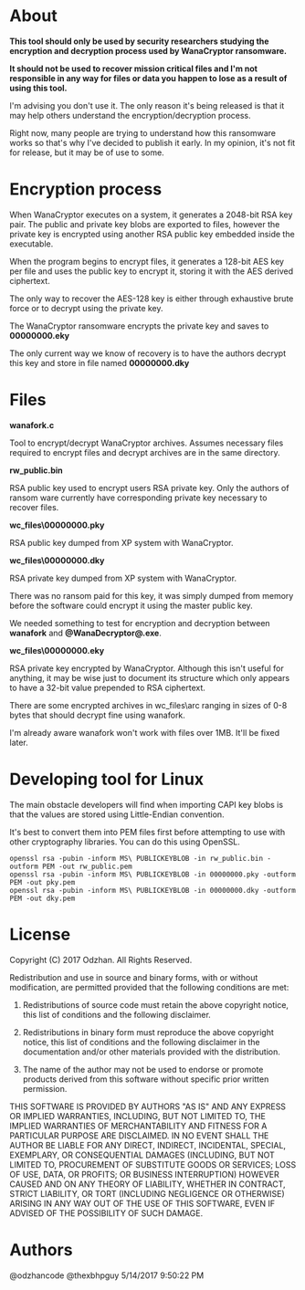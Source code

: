 # About

**This tool should only be used by security researchers studying the encryption and decryption process used by WanaCryptor ransomware.**

**It should not be used to recover mission critical files and I'm not responsible in any way for files or data you happen to lose as a result of using this tool.**

I'm advising you don't use it. The only reason it's being released is that it may help others understand the encryption/decryption process.

Right now, many people are trying to understand how this ransomware works so that's why I've decided to publish it early. In my opinion, it's not fit for release, but it may be of use to some.

# Encryption process

When WanaCryptor executes on a system, it generates a 2048-bit RSA key pair.
The public and private key blobs are exported to files, however the private key is encrypted using another RSA public key embedded inside the executable.

When the program begins to encrypt files, it generates a 128-bit AES key per file and uses the public key to encrypt it, storing it with the AES derived ciphertext.

The only way to recover the AES-128 key is either through exhaustive brute force or to decrypt using the private key. 
 
The WanaCryptor ransomware encrypts the private key and saves to **00000000.eky**

The only current way we know of recovery is to have the authors decrypt this key
and store in file named **00000000.dky**

# Files

**wanafork.c**

Tool to encrypt/decrypt WanaCryptor archives. Assumes necessary files required to encrypt files and decrypt archives are in the same directory. 
   
**rw_public.bin**

RSA public key used to encrypt users RSA private key. Only the authors of ransom ware currently have corresponding private key necessary to recover files. 

**wc_files\00000000.pky**

RSA public key dumped from XP system with WanaCryptor.

**wc_files\00000000.dky**   

RSA private key dumped from XP system with WanaCryptor. 

There was no ransom paid for this key, it was simply dumped from memory before the software could encrypt it using the master public key.

We needed something to test for encryption and decryption between **wanafork** and **@WanaDecryptor@.exe**.

**wc_files\00000000.eky** 

RSA private key encrypted by WanaCryptor. Although this isn't useful for anything, it may be wise just to document its structure which only appears to have a 32-bit value prepended to RSA ciphertext.
 
There are some encrypted archives in wc_files\arc ranging in sizes of 0-8 bytes that should decrypt fine using wanafork.

I'm already aware wanafork won't work with files over 1MB. It'll be fixed later.

# Developing tool for Linux

The main obstacle developers will find when importing CAPI key blobs is that the values are stored using Little-Endian convention.

It's best to convert them into PEM files first before attempting to use with other cryptography libraries. You can do this using OpenSSL.

  	openssl rsa -pubin -inform MS\ PUBLICKEYBLOB -in rw_public.bin -outform PEM -out rw_public.pem
  	openssl rsa -pubin -inform MS\ PUBLICKEYBLOB -in 00000000.pky -outform PEM -out pky.pem
  	openssl rsa -pubin -inform MS\ PUBLICKEYBLOB -in 00000000.dky -outform PEM -out dky.pem
 
 
# License

  Copyright (C) 2017 Odzhan. All Rights Reserved.

  Redistribution and use in source and binary forms, with or without
  modification, are permitted provided that the following conditions are
  met:

  1. Redistributions of source code must retain the above copyright
  notice, this list of conditions and the following disclaimer.

  2. Redistributions in binary form must reproduce the above copyright
  notice, this list of conditions and the following disclaimer in the
  documentation and/or other materials provided with the distribution.

  3. The name of the author may not be used to endorse or promote products
  derived from this software without specific prior written permission.

  THIS SOFTWARE IS PROVIDED BY AUTHORS "AS IS" AND ANY EXPRESS OR
  IMPLIED WARRANTIES, INCLUDING, BUT NOT LIMITED TO, THE IMPLIED
  WARRANTIES OF MERCHANTABILITY AND FITNESS FOR A PARTICULAR PURPOSE ARE
  DISCLAIMED. IN NO EVENT SHALL THE AUTHOR BE LIABLE FOR ANY DIRECT,
  INDIRECT, INCIDENTAL, SPECIAL, EXEMPLARY, OR CONSEQUENTIAL DAMAGES
  (INCLUDING, BUT NOT LIMITED TO, PROCUREMENT OF SUBSTITUTE GOODS OR
  SERVICES; LOSS OF USE, DATA, OR PROFITS; OR BUSINESS INTERRUPTION)
  HOWEVER CAUSED AND ON ANY THEORY OF LIABILITY, WHETHER IN CONTRACT,
  STRICT LIABILITY, OR TORT (INCLUDING NEGLIGENCE OR OTHERWISE) ARISING IN
  ANY WAY OUT OF THE USE OF THIS SOFTWARE, EVEN IF ADVISED OF THE
  POSSIBILITY OF SUCH DAMAGE.

# Authors

@odzhancode
@thexbhpguy
5/14/2017 9:50:22 PM 
